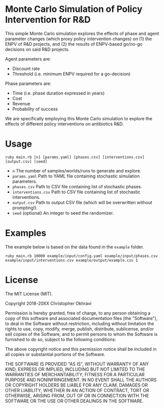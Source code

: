 # Monte Carlo Simulation of Policy Intervention for R&D

This simple Monte Carlo simulation explores the effects of phase and agent parameter changes (which proxy policy intervention changes) on (1) the ENPV of R&D projects, and (2) the results of ENPV-based go/no-go decisions on said R&D projects.

Agent parameters are:

- Discount rate
- Threshold (i.e. minimum ENPV required for a go-decision)

Phase parameters are:

- Time (i.e. phase duration expressed in years)
- Cost
- Revenue
- Probability of success

We are specifically employing this Monte Carlo simulation to explore the effects of different policy interventions on antibiotics R&D.


# Usage

`ruby main.rb [n] [params.yaml] [phases.csv] [interventions.csv] [output.csv] [seed]`

- `n` The number of samples/worlds/runs to generate and explore.
- `params.yaml` Path to YAML file containing stochastic simulation parameters.
- `phases.csv` Path to CSV file containing list of stochastic phases.
- `interventions.csv` Path to CSV file containing list of stochastic interventions.
- `output.csv` Path to output CSV file (which will be overwritten without prompting!).
- `seed` (optional) An integer to seed the randomizer.


# Examples

The example below is based on the data found in the `example` folder.

`ruby main.rb 10000 example/input/config.yaml example/input/phases.csv example/input/interventions.csv example/output/example.csv 1`


# License

The MIT License (MIT).

Copyright 2018-20XX Christopher Okhravi

Permission is hereby granted, free of charge, to any person obtaining a copy of this software and associated documentation files (the "Software"), to deal in the Software without restriction, including without limitation the rights to use, copy, modify, merge, publish, distribute, sublicense, and/or sell copies of the Software, and to permit persons to whom the Software is furnished to do so, subject to the following conditions:

The above copyright notice and this permission notice shall be included in all copies or substantial portions of the Software.

THE SOFTWARE IS PROVIDED "AS IS", WITHOUT WARRANTY OF ANY KIND, EXPRESS OR IMPLIED, INCLUDING BUT NOT LIMITED TO THE WARRANTIES OF MERCHANTABILITY, FITNESS FOR A PARTICULAR PURPOSE AND NONINFRINGEMENT. IN NO EVENT SHALL THE AUTHORS OR COPYRIGHT HOLDERS BE LIABLE FOR ANY CLAIM, DAMAGES OR OTHER LIABILITY, WHETHER IN AN ACTION OF CONTRACT, TORT OR OTHERWISE, ARISING FROM, OUT OF OR IN CONNECTION WITH THE SOFTWARE OR THE USE OR OTHER DEALINGS IN THE SOFTWARE.
